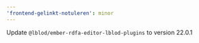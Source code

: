 ```yaml
---
'frontend-gelinkt-notuleren': minor
---
```


Update `@lblod/ember-rdfa-editor-lblod-plugins` to version 22.0.1
